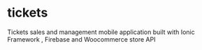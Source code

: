 # tickets
Tickets sales and management mobile application built with Ionic Framework , Firebase and Woocommerce store API
